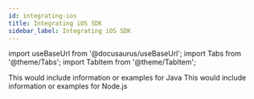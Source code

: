 ```yaml
---
id: integrating-ios
title: Integrating iOS SDK
sidebar_label: Integrating iOS SDK
---
```


import useBaseUrl from '@docusaurus/useBaseUrl';
import Tabs from '@theme/Tabs';
import TabItem from '@theme/TabItem';

<Tabs groupId="lang-ex">
  <TabItem value="java" label="Java" default>
    This would include information or examples for Java
  </TabItem>
  <TabItem value="js" label="Node.js">
    This would include information or examples for Node.js
  </TabItem>
</Tabs>

